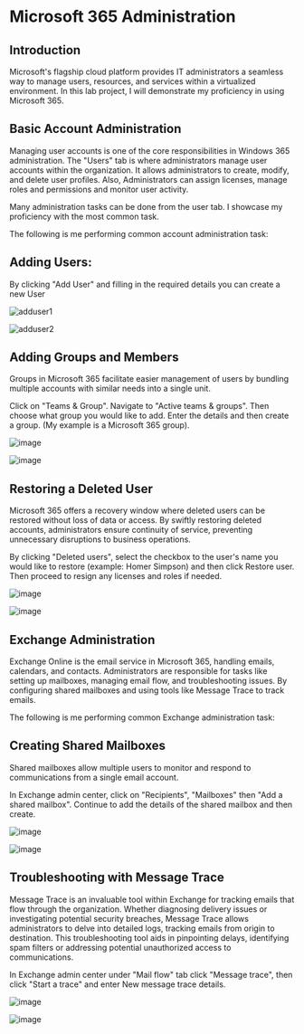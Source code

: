 # Microsoft 365 Administration


## Introduction
Microsoft's flagship cloud platform provides IT administrators a seamless way to manage users, resources, and services within a virtualized environment. In this lab project, I will demonstrate my proficiency in using Microsoft 365.


## Basic Account Administration 
Managing user accounts is one of the core responsibilities in Windows 365 administration. The "Users" tab is where administrators manage user accounts within the organization. It allows administrators to create, modify, and delete user profiles. Also, Administrators can assign licenses, manage roles and permissions and monitor user activity. 

Many administration tasks can be done from the user tab. I showcase my proficiency with the most common task.

The following is me performing common account administration task: 

  ## Adding Users: 
By clicking "Add  User" and filling in the required details you can create a new User 

![adduser1](https://github.com/user-attachments/assets/7789fc9e-2ba5-48eb-9778-dc258e0aef83)


![adduser2](https://github.com/user-attachments/assets/b0090e15-c342-45a2-a9f2-60e546cf2ed7)

  ## Adding Groups and Members 
Groups in Microsoft 365 facilitate easier management of users by bundling multiple accounts with similar needs into a single unit. 

Click on "Teams & Group". Navigate to "Active teams & groups". Then choose what group you would like to add. Enter the details and then create a group. (My example is a  Microsoft 365 group).

![image](https://github.com/user-attachments/assets/29358b65-4093-4dfb-aa23-21be33589e1c)



![image](https://github.com/user-attachments/assets/63c2c14e-1712-405c-a52c-3b179520eace)



  




## Restoring a Deleted User
Microsoft 365 offers a recovery window where deleted users can be restored without loss of data or access. By swiftly restoring deleted accounts, administrators ensure continuity of service, preventing unnecessary disruptions to business operations.

By clicking "Deleted users", select the checkbox to the user's name you would like to restore (example: Homer Simpson) and then click Restore user. Then proceed to resign any licenses and roles if needed.

![image](https://github.com/user-attachments/assets/92458005-4bb4-49f7-8952-19e614dec5eb)

![image](https://github.com/user-attachments/assets/f56f1f62-8280-4e2e-a4eb-6531c39c23c5)



## Exchange Administration
Exchange Online is the email service in Microsoft 365, handling emails, calendars, and contacts. Administrators are responsible for tasks like setting up mailboxes, managing email flow, and troubleshooting issues. By configuring shared mailboxes and using tools like Message Trace to track emails.

The following is me performing common Exchange administration task: 

  ## Creating Shared Mailboxes
Shared mailboxes allow multiple users to monitor and respond to communications from a single email account.

In Exchange admin center, click on "Recipients", "Mailboxes" then "Add a shared mailbox". Continue to add the details of the shared mailbox and then create.

![image](https://github.com/user-attachments/assets/e1220f0f-9064-4228-aa89-6fb577e1b59e)

![image](https://github.com/user-attachments/assets/832e67af-919b-42a7-a823-7998db575aa5)

  ## Troubleshooting with Message Trace
Message Trace is an invaluable tool within Exchange for tracking emails that flow through the organization. Whether diagnosing delivery issues or investigating potential security breaches, Message Trace allows administrators to delve into detailed logs, tracking emails from origin to destination. This troubleshooting tool aids in pinpointing delays, identifying spam filters or addressing potential unauthorized access to communications.

In Exchange admin center under "Mail flow" tab click  "Message trace", then click "Start a trace" and enter New message trace details.

![image](https://github.com/user-attachments/assets/3d54e569-f95e-4115-9937-7dee0baa2729)

![image](https://github.com/user-attachments/assets/5b017c65-b2a1-4d04-a3d2-8e0e8a628341)





 






